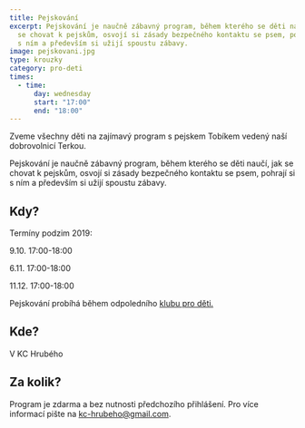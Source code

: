 ```yaml
---
title: Pejskování
excerpt: Pejskování je naučně zábavný program, během kterého se děti naučí, jak
  se chovat k pejskům, osvojí si zásady bezpečného kontaktu se psem, pohrají si
  s ním a především si užijí spoustu zábavy.
image: pejskovani.jpg
type: krouzky
category: pro-deti
times:
  - time:
      day: wednesday
      start: "17:00"
      end: "18:00"
---
```


Zveme všechny děti na zajímavý program s pejskem Tobíkem vedený naší dobrovolnicí Terkou.

Pejskování je naučně zábavný program, během kterého se děti naučí, jak se chovat k pejskům, osvojí si zásady bezpečného kontaktu se psem, pohrají si s ním a především si užijí spoustu zábavy.

## Kdy?

Termíny podzim 2019:

9.10. 17:00-18:00

6.11. 17:00-18:00

11.12. 17:00-18:00

Pejskování probíhá během odpoledního [klubu pro děti.](https://kc-hrubeho.cz/krouzky/klub-pro-deti)

## Kde?

V KC Hrubého

## Za kolik?

Program je zdarma a bez nutnosti předchozího přihlášení. Pro více informací pište na kc-hrubeho@gmail.com.
